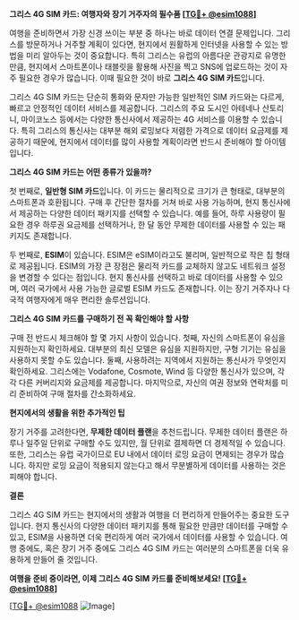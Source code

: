 **그리스 4G SIM 카드: 여행자와 장기 거주자의 필수품 [[TG💪+ @esim1088](https://t.me/s/esim1088)]**

여행을 준비하면서 가장 신경 쓰이는 부분 중 하나는 바로 데이터 연결 문제입니다. 그리스를 방문하거나 거주할 계획이 있다면, 현지에서 원활하게 인터넷을 사용할 수 있는 방법을 미리 알아두는 것이 중요합니다. 특히 그리스는 유럽의 아름다운 관광지로 유명한 만큼, 현지에서 스마트폰이나 태블릿을 활용해 사진을 찍고 SNS에 업로드하는 것이 자주 필요한 경우가 많습니다. 이때 필요한 것이 바로 **그리스 4G SIM 카드**입니다.

그리스 4G SIM 카드는 단순히 통화와 문자만 가능한 일반적인 SIM 카드와는 다르게, 빠르고 안정적인 데이터 서비스를 제공합니다. 그리스의 주요 도시인 아테네나 산토리니, 마이코노스 등에서는 다양한 통신사에서 제공하는 4G 서비스를 이용할 수 있습니다. 특히 그리스의 통신사는 대부분 해외 로밍보다 저렴한 가격으로 데이터 요금제를 제공하기 때문에, 현지에서 데이터를 많이 사용할 계획이라면 반드시 준비해야 할 아이템입니다.

**그리스 4G SIM 카드는 어떤 종류가 있을까?**

첫 번째로, **일반형 SIM 카드**입니다. 이 카드는 물리적으로 크기가 큰 형태로, 대부분의 스마트폰과 호환됩니다. 구매 후 간단한 절차를 거쳐 바로 사용 가능하며, 현지 통신사에서 제공하는 다양한 데이터 패키지를 선택할 수 있습니다. 예를 들어, 하루 사용량이 필요한 경우 하루권 요금제를 선택하거나, 한 달 동안 무제한 데이터를 사용할 수 있는 패키지도 존재합니다.

두 번째로, **ESIM**이 있습니다. ESIM은 eSIM이라고도 불리며, 일반적으로 작은 칩 형태로 제공됩니다. ESIM의 가장 큰 장점은 물리적 카드를 교체하지 않고도 네트워크 설정을 변경할 수 있다는 점입니다. 현지 통신사를 선택하고 바로 데이터를 사용할 수 있으며, 여러 국가에서 사용 가능한 글로벌 ESIM 카드도 존재합니다. 이는 장기 거주자나 다국적 여행자에게 매우 편리한 솔루션입니다.

**그리스 4G SIM 카드를 구매하기 전 꼭 확인해야 할 사항**

구매 전 반드시 체크해야 할 몇 가지 사항이 있습니다. 첫째, 자신의 스마트폰이 유심을 지원하는지 확인하세요. 대부분의 최신 모델은 유심을 지원하지만, 구형 기기는 유심을 사용하지 못할 수도 있습니다. 둘째, 사용하려는 지역에서 지원하는 통신사가 무엇인지 확인하세요. 그리스에는 Vodafone, Cosmote, Wind 등 다양한 통신사가 있으며, 각각 다른 커버리지와 요금제를 제공합니다. 마지막으로, 자신의 여권 정보와 연락처를 미리 준비하여 구매 절차를 간소화하세요.

**현지에서의 생활을 위한 추가적인 팁**

장기 거주를 고려한다면, **무제한 데이터 플랜**을 추천드립니다. 무제한 데이터 플랜은 하루나 일주일 단위로 구매할 수도 있지만, 월 단위로 결제하면 더 경제적일 수 있습니다. 또한, 그리스는 유럽 국가이므로 EU 내에서 데이터 로밍 요금이 면제되는 경우가 많습니다. 하지만 로밍 요금이 적용되지 않는다고 해서 무분별하게 데이터를 사용하는 것은 피해야 합니다.

**결론**

그리스 4G SIM 카드는 현지에서의 생활과 여행을 더 편리하게 만들어주는 중요한 도구입니다. 현지 통신사의 다양한 데이터 패키지를 통해 필요한 만큼만 데이터를 구매할 수 있고, ESIM을 사용하면 더욱 편리하게 여러 국가에서 데이터를 사용할 수 있습니다. 여행 중에도, 혹은 장기 거주 중에도 그리스 4G SIM 카드는 여러분의 스마트폰을 더욱 유용하게 만들어 줄 것입니다.

**여행을 준비 중이라면, 이제 그리스 4G SIM 카드를 준비해보세요! [[TG💪+ @esim1088](https://t.me/s/esim1088)]**

[[TG💪+ @esim1088](https://t.me/s/esim1088) ![Image](https://i.postimg.cc/Y0z9fWf4/image.png)]